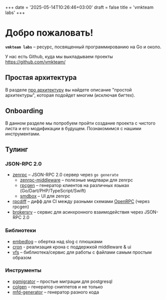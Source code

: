 +++
date = '2025-05-14T10:26:46+03:00'
draft = false
title = 'vmkteam labs'
+++


#  Добро пожаловать!

**`vmkteam labs`** – ресурс, посвященный программированию на Go и около.

У нас есть Github, куда мы выкладываем проекты https://github.com/vmkteam/ 

## Простая архитектура
В разделе [про архитектуру](/simple-architecture/) вы найдете описание "простой архитектуры", которая подойдет многим (исключая бигтех).

## Onboarding
В данном разделе мы попробуем пройти создание проекта с чистого листа и его модификации в будущем. Познакомимся с нашими инструментами.

## Тулинг

### JSON-RPC 2.0
* [zenrpc](https://github.com/vmkteam/zenrpc) – JSON-RPC 2.0 сервер через `go generate`
  * [zenrpc-middleware](https://github.com/vmkteam/zenrpc-middleware) – полезные мидлвари для zenrpc
  * [rpcgen](https://github.com/vmkteam/rpcgen) – генератор клиентов на различных языках (Go/Dart/PHP/TypeScript/Swift)
  * [smdbox](https://github.com/vmkteam/smdbox) – UI для zenrpc
* [rpcdiff](https://github.com/vmkteam/rpcdiff) – дифф для CI между разными схемами [OpenRPC](https://open-rpc.org/) (через rpcgen)
* [brokersrv](https://github.com/vmkteam/brokersrv) – сервис для асинхронного взаимодействия через JSON-RPC 2.0

### Библиотеки
* [embedlog](https://github.com/vmkteam/embedlog) – обертка над slog c плюшками
* [cron](https://github.com/vmkteam/cron) - реализация крона с поддержкой middleware & ui
* [vfs](https://github.com/vmkteam/vfs) – библиотека/сервис для работы с файлами самым простым образом

### Инструменты 
* [pgmigrator](https://github.com/vmkteam/pgmigrator) – простые миграции для postgresql
* [colgen](https://github.com/vmkteam/colgen) – генератор сниппетов и не только
* [mfd-generator](https://github.com/vmkteam/mfd-generator) – генератор разного кода